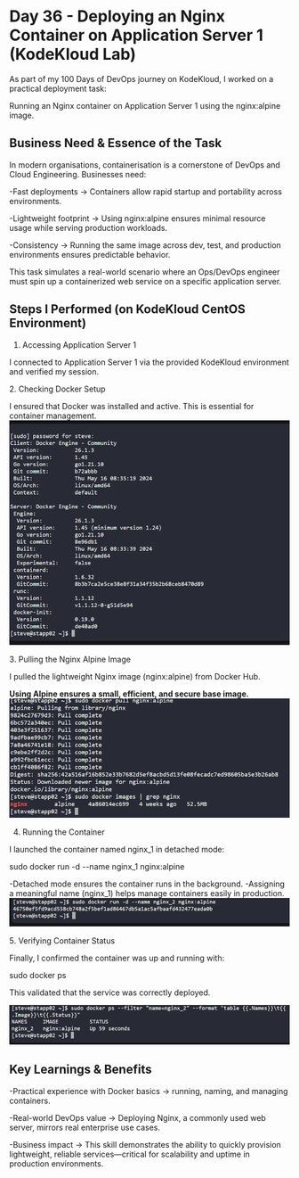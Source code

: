 # Day 36 - Deploying an Nginx Container on Application Server 1 (KodeKloud Lab)
As part of my 100 Days of DevOps journey on KodeKloud, I worked on a practical deployment task:

Running an Nginx container on Application Server 1 using the nginx:alpine image.

## Business Need & Essence of the Task
In modern organisations, containerisation is a cornerstone of DevOps and Cloud Engineering. Businesses need:

-Fast deployments → Containers allow rapid startup and portability across environments.

-Lightweight footprint → Using nginx:alpine ensures minimal resource usage while serving production workloads.

-Consistency → Running the same image across dev, test, and production environments ensures predictable behavior.

This task simulates a real-world scenario where an Ops/DevOps engineer must spin up a containerized web service on a specific application server.

## Steps I Performed (on KodeKloud CentOS Environment)
1. Accessing Application Server 1

I connected to Application Server 1 via the provided KodeKloud environment and verified my session.

2️. Checking Docker Setup

I ensured that Docker was installed and active. This is essential for container management.
![Screenshot](screenshots/docker-version.png)


3️. Pulling the Nginx Alpine Image

I pulled the lightweight Nginx image (nginx:alpine) from Docker Hub.

**Using Alpine ensures a small, efficient, and secure base image.**
![Screenshot](screenshots/docker-pull.png)


4. Running the Container

I launched the container named nginx_1 in detached mode:

sudo docker run -d --name nginx_1 nginx:alpine

-Detached mode ensures the container runs in the background.
-Assigning a meaningful name (nginx_1) helps manage containers easily in production.
![Screenshot](screenshots/docker-run.png)


5️. Verifying Container Status

Finally, I confirmed the container was up and running with:

sudo docker ps

This validated that the service was correctly deployed.

![Screenshot](screenshots/docker-ps.png)

## Key Learnings & Benefits

-Practical experience with Docker basics → running, naming, and managing containers.

-Real-world DevOps value → Deploying Nginx, a commonly used web server, mirrors real enterprise use cases.

-Business impact → This skill demonstrates the ability to quickly provision lightweight, reliable services—critical for scalability and uptime in production environments.
